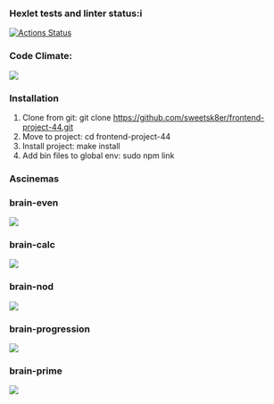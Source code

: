 ### Hexlet tests and linter status:i
[![Actions Status](https://github.com/sweetsk8er/frontend-project-44/workflows/hexlet-check/badge.svg)](https://github.com/sweetsk8er/frontend-project-44/actions)
### Code Climate:
<a href="https://codeclimate.com/github/sweetsk8er/frontend-project-44/maintainability"><img src="https://api.codeclimate.com/v1/badges/f6de637260f1911dd391/maintainability" /></a>
### Installation

1. Clone from git: git clone https://github.com/sweetsk8er/frontend-project-44.git
2. Move to project: cd frontend-project-44
3. Install project: make install
4. Add bin files to global env: sudo npm link
### Ascinemas
### brain-even
<a href="https://asciinema.org/a/0PCQghBp7nHoqcD7fC6aJIVyo" target="_blank"><img src="https://asciinema.org/a/0PCQghBp7nHoqcD7fC6aJIVyo.svg" /></a>
### brain-calc
<a href="https://asciinema.org/a/K3zfJGlsbLCcbIqiDl16Y2qH5" target="_blank"><img src="https://asciinema.org/a/K3zfJGlsbLCcbIqiDl16Y2qH5.svg" /></a>
### brain-nod
<a href="https://asciinema.org/a/PmxKeZHQDT3WpyN3JpEVE6yxX" target="_blank"><img src="https://asciinema.org/a/PmxKeZHQDT3WpyN3JpEVE6yxX.svg" /></a>
### brain-progression
<a href="https://asciinema.org/a/umftA9MyH0nIgpTuwxdbxl6SB" target="_blank"><img src="https://asciinema.org/a/umftA9MyH0nIgpTuwxdbxl6SB.svg" /></a>
### brain-prime
<a href="https://asciinema.org/a/dwawcrIIyvLwTE1tAdvzDAw2D" target="_blank"><img src="https://asciinema.org/a/dwawcrIIyvLwTE1tAdvzDAw2D.svg" /></a>

